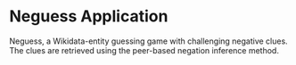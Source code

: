 # Neguess Application
 Neguess, a Wikidata-entity guessing game with challenging negative clues. The clues are retrieved using the  peer-based negation inference method.
